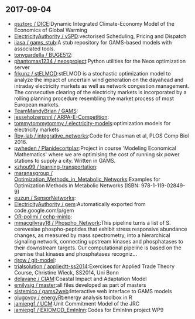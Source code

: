 ## 2017-09-04

* [psztorc / DICE](https://github.com/psztorc/DICE):Dynamic Integrated Climate-Economy Model of the Economics of Global Warming
* [ElectricityAuthority / vSPD](https://github.com/ElectricityAuthority/vSPD):vectorised Scheduling, Pricing and Dispatch
* [iiasa / gams_stub](https://github.com/iiasa/gams_stub):A stub repository for GAMS-based models with associated tools.
* [tonygardella / BUGE512](https://github.com/tonygardella/BUGE512):
* [phantomas1234 / neosproject](https://github.com/phantomas1234/neosproject):Python utilities for the Neos optimization server
* [frkunz / stELMOD](https://github.com/frkunz/stELMOD):stELMOD is a stochastic optimization model to analyze the impact of uncertain wind generation on the dayahead and intraday electricity markets as well as network congestion management. The consecutive clearing of the electricity markets is incorporated by a rolling planning procedure resembling the market process of most European markets.
* [TeamMandyBrian / GAMS](https://github.com/TeamMandyBrian/GAMS):
* [jesseholzerpnnl / ARPA-E-Competition](https://github.com/jesseholzerpnnl/ARPA-E-Competition):
* [tommytommytommy / electricity-models](https://github.com/tommytommytommy/electricity-models):optimization models for electricity markets
* [Roy-lab / integrative_networks](https://github.com/Roy-lab/integrative_networks):Code for Chasman et al, PLOS Comp Biol 2016.
* [pwheden / Planidecortplaz](https://github.com/pwheden/Planidecortplaz):Project in course 'Modeling Economical Mathematics' where we are optimising the cost of running six power stations to supply a city. Written in GAMS.
* [xzhou99 / learning-transportation](https://github.com/xzhou99/learning-transportation):
* [maranasgroup / Optimization_Methods_in_Metabolic_Networks](https://github.com/maranasgroup/Optimization_Methods_in_Metabolic_Networks):Examples for Optimization Methods in Metabolic Networks (ISBN: 978-1-119-02849-9)
* [euzun / SensorNetworks](https://github.com/euzun/SensorNetworks):
* [ElectricityAuthority / gem](https://github.com/ElectricityAuthority/gem):Automatically exported from code.google.com/p/gem
* [OR-polimi / cchp-minlp](https://github.com/OR-polimi/cchp-minlp):
* [mmacgilvray18 / Phospho_Network](https://github.com/mmacgilvray18/Phospho_Network):This pipeline turns a list of S. cerevesiae phospho-peptides that exhibit stress responsive abundance changes, as measured by mass spectrometry, into a hierarchical signaling network, connecting upstream kinases and phosphatases to their downstream targets. Our computational pipeline is based on the premise that kinases and phosphatases recogniz…
* [rjrow / git-model](https://github.com/rjrow/git-model):
* [trialsolution / appliedtt-ss2014](https://github.com/trialsolution/appliedtt-ss2014):Exercises for Applied Trade Theory Course, Christine Wieck, SS2014, Uni Bonn
* [delavane / CIAM](https://github.com/delavane/CIAM):Coastal Impact and Adaptation Model
* [emilysig / master](https://github.com/emilysig/master):all files developed as part of masters
* [sistemico / gams2web](https://github.com/sistemico/gams2web):Interactive web interface to GAMS models
* [olugovoy / energyRt](https://github.com/olugovoy/energyRt):energy analysis toolbox in R
* [jamiepg1 / UCM](https://github.com/jamiepg1/UCM):Unit Commitment Model of the JRC
* [jamiepg1 / EXIOMOD_EmInInn](https://github.com/jamiepg1/EXIOMOD_EmInInn):Codes for EmInInn project WP9
